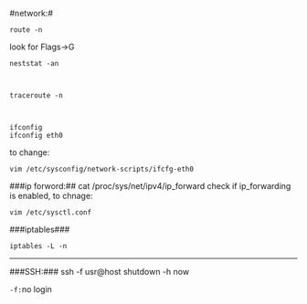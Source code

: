 #network:#

    route -n
look for Flags->G

    neststat -an

 

    traceroute -n

 
    
    ifconfig
    ifconfig eth0

to change:

    vim /etc/sysconfig/network-scripts/ifcfg-eth0
    
###ip forword:##
    cat /proc/sys/net/ipv4/ip_forward 
check if ip_forwarding is enabled, to chnage:

    vim /etc/sysctl.conf
    
###iptables###

    iptables -L -n
    
    
----
###SSH:###
    ssh -f usr@host shutdown -h now

`-f:`no login
